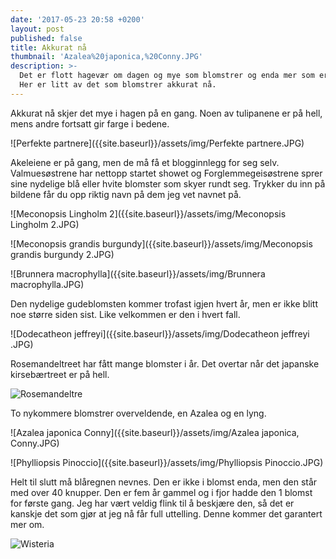 ```yaml
---
date: '2017-05-23 20:58 +0200'
layout: post
published: false
title: Akkurat nå
thumbnail: 'Azalea%20japonica,%20Conny.JPG'
description: >-
  Det er flott hagevær om dagen og mye som blomstrer og enda mer som er på gang.
  Her er litt av det som blomstrer akkurat nå.
---
```


Akkurat nå skjer det mye i hagen på en gang. Noen av tulipanene er på hell, mens andre fortsatt gir farge i bedene. 

![Perfekte partnere]({{site.baseurl}}/assets/img/Perfekte partnere.JPG)

Akeleiene er på gang, men de må få et blogginnlegg for seg selv.  
Valmuesøstrene har nettopp startet showet og Forglemmegeisøstrene sprer sine nydelige blå eller hvite blomster som skyer rundt seg. Trykker du inn på bildene får du opp riktig navn på dem jeg vet navnet på.

![Meconopsis Lingholm 2]({{site.baseurl}}/assets/img/Meconopsis Lingholm 2.JPG)

<!--more-->

![Meconopsis grandis burgundy]({{site.baseurl}}/assets/img/Meconopsis grandis burgundy 2.JPG)

![Brunnera macrophylla]({{site.baseurl}}/assets/img/Brunnera macrophylla.JPG)

Den nydelige gudeblomsten kommer trofast igjen hvert år, men er ikke blitt noe større siden sist. Like velkommen er den i hvert fall.

![Dodecatheon jeffreyi]({{site.baseurl}}/assets/img/Dodecatheon jeffreyi .JPG)

Rosemandeltreet har fått mange blomster i år. Det overtar når det japanske kirsebærtreet er på hell. 

![Rosemandeltre]({{site.baseurl}}/assets/img/Rosemandeltre.JPG)

To nykommere blomstrer overveldende, en Azalea og en lyng. 

![Azalea japonica Conny]({{site.baseurl}}/assets/img/Azalea japonica, Conny.JPG)

![Phylliopsis Pinoccio]({{site.baseurl}}/assets/img/Phylliopsis Pinoccio.JPG)

Helt til slutt må blåregnen nevnes. Den er ikke i blomst enda, men den står med over 40 knupper.  Den er fem år gammel og i fjor hadde den 1 blomst for første gang. Jeg har vært veldig flink til å beskjære den, så det er kanskje det som gjør at jeg nå får full uttelling. Denne kommer det garantert mer om.

![Wisteria]({{site.baseurl}}/assets/img/Wisteria.JPG)





